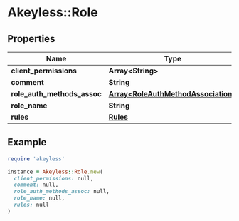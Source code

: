 # Akeyless::Role

## Properties

| Name | Type | Description | Notes |
| ---- | ---- | ----------- | ----- |
| **client_permissions** | **Array&lt;String&gt;** |  | [optional] |
| **comment** | **String** |  | [optional] |
| **role_auth_methods_assoc** | [**Array&lt;RoleAuthMethodAssociation&gt;**](RoleAuthMethodAssociation.md) |  | [optional] |
| **role_name** | **String** |  | [optional] |
| **rules** | [**Rules**](Rules.md) |  | [optional] |

## Example

```ruby
require 'akeyless'

instance = Akeyless::Role.new(
  client_permissions: null,
  comment: null,
  role_auth_methods_assoc: null,
  role_name: null,
  rules: null
)
```

